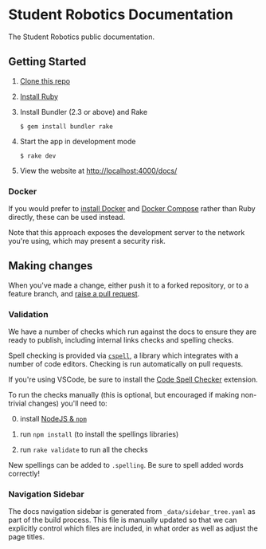 # Student Robotics Documentation

The Student Robotics public documentation.

## Getting Started

1. [Clone this repo][clone-repo]

1. [Install Ruby][install-ruby]

1. Install Bundler (2.3 or above) and Rake

    ``` shell
    $ gem install bundler rake
    ```

1. Start the app in development mode

    ```shell
    $ rake dev
    ```

1. View the website at <http://localhost:4000/docs/>

### Docker

If you would prefer to [install Docker][install-docker] and [Docker Compose][install-docker-compose]
rather than Ruby directly, these can be used instead.

Note that this approach exposes the development server to the network you're
using, which may present a security risk.

## Making changes

When you've made a change, either push it to a forked repository, or to a
feature branch, and [raise a pull request][raise-a-pr].

### Validation

We have a number of checks which run against the docs to ensure they are ready
to publish, including internal links checks and spelling checks.

Spell checking is provided via [`cspell`][cspell], a library which integrates
with a number of code editors. Checking is run automatically on pull requests.

If you're using VSCode, be sure to install the [Code Spell Checker][vscode-cspell]
extension.

To run the checks manually (this is optional, but encouraged if making
non-trivial changes) you'll need to:

0. install [NodeJS & `npm`][install-node]

1. run `npm install` (to install the spellings libraries)

1. run `rake validate` to run all the checks

New spellings can be added to `.spelling`. Be sure to spell added words correctly!

### Navigation Sidebar

The docs navigation sidebar is generated from `_data/sidebar_tree.yaml` as part
of the build process. This file is manually updated so that we can
explicitly control which files are included, in what order as well as adjust the
page titles.


[clone-repo]: https://docs.github.com/en/repositories/creating-and-managing-repositories/cloning-a-repository
[install-ruby]: https://www.ruby-lang.org/en/documentation/installation/
[install-docker]: https://docs.docker.com/engine/install/
[install-docker-compose]: https://docs.docker.com/compose/install/
[raise-a-pr]: https://github.com/srobo/docs/pull/new/main
[cspell]: https://cspell.org/
[vscode-cspell]: https://marketplace.visualstudio.com/items?itemName=streetsidesoftware.code-spell-checker
[install-node]: https://downloads.nodesource.com/
